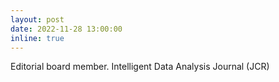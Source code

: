 ```yaml
---
layout: post
date: 2022-11-28 13:00:00
inline: true
---
```


Editorial board member. Intelligent Data Analysis Journal (JCR)
